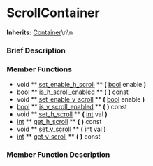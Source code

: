 #  ScrollContainer  
**Inherits:** [Container](class_container)\\n\\n
###  Brief Description  


###  Member Functions 
  * void  ** [set_enable_h_scroll](#set_enable_h_scroll) **  **(** [bool](class_bool) enable  **)**
  * [bool](class_bool)  ** [is_h_scroll_enabled](#is_h_scroll_enabled) **  **(** **)** const
  * void  ** [set_enable_v_scroll](#set_enable_v_scroll) **  **(** [bool](class_bool) enable  **)**
  * [bool](class_bool)  ** [is_v_scroll_enabled](#is_v_scroll_enabled) **  **(** **)** const
  * void  ** [set_h_scroll](#set_h_scroll) **  **(** [int](class_int) val  **)**
  * [int](class_int)  ** [get_h_scroll](#get_h_scroll) **  **(** **)** const
  * void  ** [set_v_scroll](#set_v_scroll) **  **(** [int](class_int) val  **)**
  * [int](class_int)  ** [get_v_scroll](#get_v_scroll) **  **(** **)** const

###  Member Function Description  

